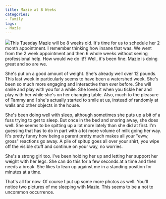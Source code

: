 ```yaml
---
title: Mazie at 8 Weeks
categories:
- Family
tags:
- Mazie
---
```


![](/nGallery/photos/46/1660/320x213.aspx)This Tuesday Mazie will be 8 weeks old. It's time for us to schedule her 2 month appointment. I remember thinking how insane that was. We went from the 2 week appointment and then 6 whole weeks without seeing professional help. How would we do it!? Well, it's been fine. Mazie is doing great and so are we.

She's put on a good amount of weight. She's already well over 12 pounds. This last week in particularly seems to have been a watershed week. She's been so much more engaging and interactive than ever before. She will smile and play with you for a while. She loves it when you tickle her and play with her while she's on her changing table. Also, much to the pleasure of Tammy and I she's actually started to smile at us, instead of randomly at walls and other objects in the house.

She's been doing well with sleep, although sometimes she puts up a bit of a fuss trying to get to sleep. But once in the bed and snoring away, she does well. She seems to be spitting up a lot more lately than she did at first. I'm guessing that has to do in part with a lot more volume of milk going her way. It's pretty funny how being a parent pretty much makes all your "eww, gross" reactions go away. A pile of spitup goes all over your shirt, you wipe off the visible stuff and continue on your way, no worries.

She's a strong girl too. I've been holding her up and letting her support her weight with her legs. She can do this for a few seconds at a time and then needs a break. She likes to lean up against me in a standing position for minutes at a time.

That's all for now. Of course I put up some more photos as well. You'll notice two pictures of me sleeping with Mazie. This seems to be a not to uncommon occurrence.
